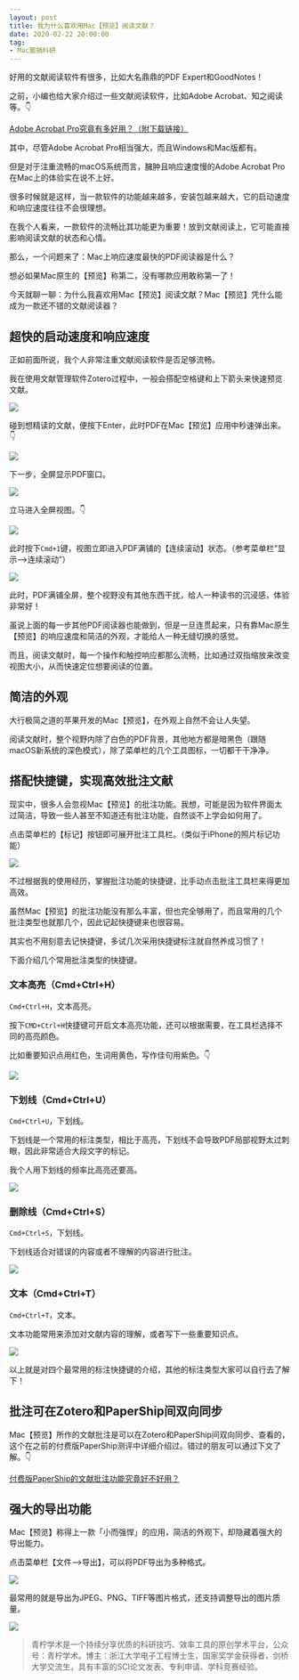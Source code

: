 ```yaml
---
layout: post
title: 我为什么喜欢用Mac【预览】阅读文献？
date: 2020-02-22 20:00:00
tag: 
- Mac菌搞科研
---
```


好用的文献阅读软件有很多，比如大名鼎鼎的PDF Expert和GoodNotes！

之前，小编也给大家介绍过一些文献阅读软件，比如Adobe Acrobat、知之阅读等。👇

[Adobe Acrobat Pro究竟有多好用？（附下载链接）](https://mp.weixin.qq.com/s/SmnyrIS0uJ0XhjqA1duRUg)

其中，尽管Adobe Acrobat Pro相当强大，而且Windows和Mac版都有。

但是对于注重流畅的macOS系统而言，臃肿且响应速度慢的Adobe Acrobat Pro在Mac上的体验实在说不上好。

很多时候就是这样，当一款软件的功能越来越多，安装包越来越大，它的启动速度和响应速度往往不会很理想。

在我个人看来，一款软件的流畅比其功能更为重要！放到文献阅读上，它可能直接影响阅读文献的状态和心情。

那么，一个问题来了：Mac上响应速度最快的PDF阅读器是什么？

想必如果Mac原生的【预览】称第二，没有哪款应用敢称第一了！

今天就聊一聊：为什么我喜欢用Mac【预览】阅读文献？Mac【预览】凭什么能成为一款还不错的文献阅读器？

## 超快的启动速度和响应速度

正如前面所说，我个人非常注重文献阅读软件是否足够流畅。

我在使用文献管理软件Zotero过程中，一般会搭配空格键和上下箭头来快速预览文献。

![](https://tva1.sinaimg.cn/large/0082zybply1gc5l6idzkaj31740q7tdz.jpg)

碰到想精读的文献，便按下Enter，此时PDF在Mac【预览】应用中秒速弹出来。👇

![](https://tva1.sinaimg.cn/large/0082zybply1gc5l72e3k9j30xc0p444s.jpg)

下一步，全屏显示PDF窗口。

![](https://tva1.sinaimg.cn/large/0082zybply1gc5laxg9scj30xc0p4449.jpg)

立马进入全屏视图。👇

![](https://tva1.sinaimg.cn/large/0082zybply1gc5lci2i8fj31400p0jvy.jpg)

此时按下`Cmd+1`键，视图立即进入PDF满铺的【连续滚动】状态。（参考菜单栏“显示-->连续滚动”）

![](https://tva1.sinaimg.cn/large/0082zybply1gc5le4luiyj31400p0tf1.jpg)

此时，PDF满铺全屏，整个视野没有其他东西干扰，给人一种读书的沉浸感，体验非常好！

虽说上面的每一步其他PDF阅读器也能做到，但是一旦连贯起来，只有靠Mac原生【预览】的响应速度和简洁的外观，才能给人一种无缝切换的感觉。

而且，阅读文献时，每一个操作和触控响应都那么流畅，比如通过双指缩放来改变视图大小，从而快速定位想要阅读的位置。

## 简洁的外观

大行极简之道的苹果开发的Mac【预览】，在外观上自然不会让人失望。

阅读文献时，整个视野内除了白色的PDF背景，其他地方都是暗黑色（跟随macOS新系统的深色模式），除了菜单栏的几个工具图标，一切都干干净净。

## 搭配快捷键，实现高效批注文献

现实中，很多人会忽视Mac【预览】的批注功能。我想，可能是因为软件界面太过简洁，导致一些人甚至不知道还有批注功能，自然谈不上学会如何用了。

点击菜单栏的【标记】按钮即可展开批注工具栏。（类似于iPhone的照片标记功能）

![](https://tva1.sinaimg.cn/large/0082zybply1gc5m7efk1mj31400p0n3w.jpg)

不过根据我的使用经历，掌握批注功能的快捷键，比手动点击批注工具栏来得更加高效。

虽然Mac【预览】的批注功能没有那么丰富，但也完全够用了，而且常用的几个批注类型也就那几个，因此记起快捷键来也很容易。

其实也不用刻意去记快捷键，多试几次采用快捷键标注就自然养成习惯了！

下面介绍几个常用批注类型的快捷键。

### 文本高亮（Cmd+Ctrl+H）

`Cmd+Ctrl+H`，文本高亮。

按下`CMD+Ctrl+H`快捷键可开启文本高亮功能，还可以根据需要，在工具栏选择不同的高亮颜色。

比如重要知识点用红色，生词用黄色，写作佳句用紫色。👇

![](https://tva1.sinaimg.cn/large/0082zybply1gc5mhzbs0vj31400p0qab.jpg)

### 下划线（Cmd+Ctrl+U）

`Cmd+Ctrl+U`，下划线。

下划线是一个常用的标注类型，相比于高亮，下划线不会导致PDF局部视野太过刺眼，因此非常适合大段文字的标记。

我个人用下划线的频率比高亮还要高。

![](https://tva1.sinaimg.cn/large/0082zybply1gc5msb12b2j31400p0dms.jpg)

### 删除线（Cmd+Ctrl+S）

`Cmd+Ctrl+S`，下划线。

下划线适合对错误的内容或者不理解的内容进行批注。

![](https://tva1.sinaimg.cn/large/0082zybply1gc5mvxbdnej31400p0wjy.jpg)

### 文本（Cmd+Ctrl+T）

`Cmd+Ctrl+T`，文本。

文本功能常用来添加对文献内容的理解，或者写下一些重要知识点。

![](https://tva1.sinaimg.cn/large/0082zybply1gc5n1me5p7j31400p0agx.jpg)

以上就是对四个最常用的标注快捷键的介绍，其他的标注类型大家可以自行去了解下！

## 批注可在Zotero和PaperShip间双向同步

Mac【预览】所作的文献批注是可以在Zotero和PaperShip间双向同步、查看的，这个在之前的付费版PaperShip测评中详细介绍过。错过的朋友可以通过下文了解。👇

[付费版PaperShip的文献批注功能究竟好不好用？](https://mp.weixin.qq.com/s/Joq0s8hvZKDHM6x1qR9odg)

## 强大的导出功能

Mac【预览】称得上一款「小而强悍」的应用，简洁的外观下，却隐藏着强大的导出能力。

点击菜单栏【文件-->导出】，可以将PDF导出为多种格式。

![](https://tva1.sinaimg.cn/large/0082zybply1gc5n6xmonfj307c0d7dg6.jpg)

最常用的就是导出为JPEG、PNG、TIFF等图片格式，还支持调整导出的图片质量。

![](https://tva1.sinaimg.cn/large/0082zybply1gc5nasoo5tj31400p0gqc.jpg)

> 青柠学术是一个持续分享优质的科研技巧、效率工具的原创学术平台，公众号：青柠学术。博主：浙江大学电子工程博士生，国家奖学金获得者，剑桥大学交流生，具有丰富的SCI论文发表、专利申请、学科竞赛经验。

